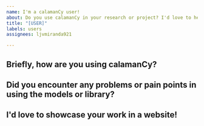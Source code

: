 ```yaml
---
name: I'm a calamanCy user!
about: Do you use calamanCy in your research or project? I'd love to hear from you!
title: "[USER]"
labels: users
assignees: ljvmiranda921

---
```


## Briefly, how are you using calamanCy?

## Did you encounter any problems or pain points in using the models or library?

## I'd love to showcase your work in a website! 

<!-- Feel free to add a link of your work / publication here so I can add it to the growing list of calamanCy users! -->
